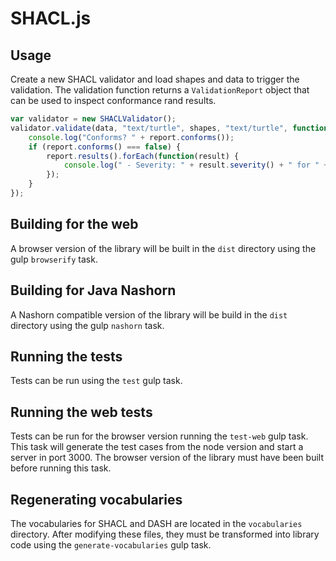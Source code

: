 # SHACL.js

## Usage

Create a new SHACL validator and load shapes and data to trigger the validation.
The validation function returns a `ValidationReport` object that can be used to inspect conformance rand results.

```javascript
var validator = new SHACLValidator();
validator.validate(data, "text/turtle", shapes, "text/turtle", function (e, report) {
    console.log("Conforms? " + report.conforms());
    if (report.conforms() === false) {
        report.results().forEach(function(result) {
            console.log(" - Severity: " + result.severity() + " for " + result.sourceConstraintComponent());
        });
    }
});
```

## Building for the web

A browser version of the library will be built in the `dist` directory using the gulp `browserify` task.


## Building for Java Nashorn

A Nashorn compatible version of the library will be build in the `dist` directory using the gulp `nashorn` task.

## Running the tests

Tests can be run using the `test` gulp task.

## Running the web tests

Tests can be run for the browser version running the `test-web` gulp task. This task will generate the test cases from
the node version and start a server in port 3000. The browser version of the library must have been built before running
this task.

## Regenerating vocabularies

The vocabularies for SHACL and DASH are located in the `vocabularies` directory. After modifying these files, they must
be transformed into library code using the `generate-vocabularies` gulp task.
